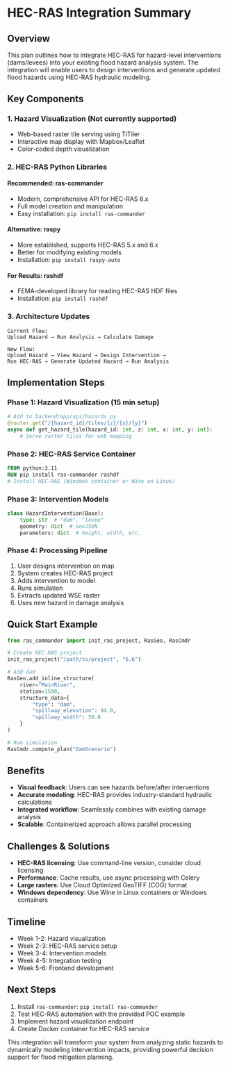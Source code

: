 # HEC-RAS Integration Summary

## Overview

This plan outlines how to integrate HEC-RAS for hazard-level interventions (dams/levees) into your existing flood hazard analysis system. The integration will enable users to design interventions and generate updated flood hazards using HEC-RAS hydraulic modeling.

## Key Components

### 1. **Hazard Visualization** (Not currently supported)

- Web-based raster tile serving using TiTiler
- Interactive map display with Mapbox/Leaflet
- Color-coded depth visualization

### 2. **HEC-RAS Python Libraries**

#### Recommended: **ras-commander**

- Modern, comprehensive API for HEC-RAS 6.x
- Full model creation and manipulation
- Easy installation: `pip install ras-commander`

#### Alternative: **raspy**

- More established, supports HEC-RAS 5.x and 6.x
- Better for modifying existing models
- Installation: `pip install raspy-auto`

#### For Results: **rashdf**

- FEMA-developed library for reading HEC-RAS HDF files
- Installation: `pip install rashdf`

### 3. **Architecture Updates**

```
Current Flow:
Upload Hazard → Run Analysis → Calculate Damage

New Flow:
Upload Hazard → View Hazard → Design Intervention →
Run HEC-RAS → Generate Updated Hazard → Run Analysis
```

## Implementation Steps

### Phase 1: Hazard Visualization (15 min setup)

```python
# Add to backend/app/api/hazards.py
@router.get("/{hazard_id}/tiles/{z}/{x}/{y}")
async def get_hazard_tile(hazard_id: int, z: int, x: int, y: int):
    # Serve raster tiles for web mapping
```

### Phase 2: HEC-RAS Service Container

```dockerfile
FROM python:3.11
RUN pip install ras-commander rashdf
# Install HEC-RAS (Windows container or Wine on Linux)
```

### Phase 3: Intervention Models

```python
class HazardIntervention(Base):
    type: str  # "dam", "levee"
    geometry: dict  # GeoJSON
    parameters: dict  # height, width, etc.
```

### Phase 4: Processing Pipeline

1. User designs intervention on map
2. System creates HEC-RAS project
3. Adds intervention to model
4. Runs simulation
5. Extracts updated WSE raster
6. Uses new hazard in damage analysis

## Quick Start Example

```python
from ras_commander import init_ras_project, RasGeo, RasCmdr

# Create HEC-RAS project
init_ras_project("/path/to/project", "6.6")

# Add dam
RasGeo.add_inline_structure(
    river="MainRiver",
    station=1500,
    structure_data={
        "type": "dam",
        "spillway_elevation": 94.0,
        "spillway_width": 50.0
    }
)

# Run simulation
RasCmdr.compute_plan("DamScenario")
```

## Benefits

- **Visual feedback**: Users can see hazards before/after interventions
- **Accurate modeling**: HEC-RAS provides industry-standard hydraulic calculations
- **Integrated workflow**: Seamlessly combines with existing damage analysis
- **Scalable**: Containerized approach allows parallel processing

## Challenges & Solutions

- **HEC-RAS licensing**: Use command-line version, consider cloud licensing
- **Performance**: Cache results, use async processing with Celery
- **Large rasters**: Use Cloud Optimized GeoTIFF (COG) format
- **Windows dependency**: Use Wine in Linux containers or Windows containers

## Timeline

- Week 1-2: Hazard visualization
- Week 2-3: HEC-RAS service setup
- Week 3-4: Intervention models
- Week 4-5: Integration testing
- Week 5-6: Frontend development

## Next Steps

1. Install `ras-commander`: `pip install ras-commander`
2. Test HEC-RAS automation with the provided POC example
3. Implement hazard visualization endpoint
4. Create Docker container for HEC-RAS service

This integration will transform your system from analyzing static hazards to dynamically modeling intervention impacts, providing powerful decision support for flood mitigation planning.
